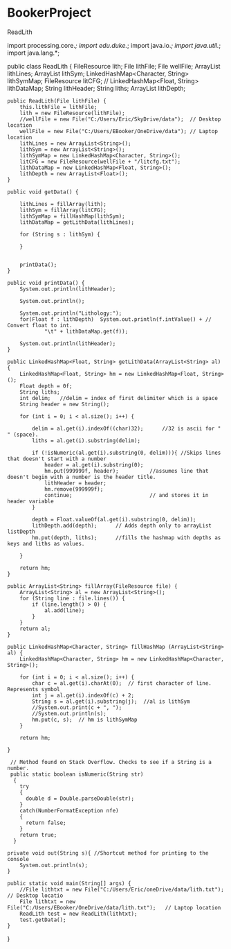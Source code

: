# BookerProject
ReadLith

import processing.core.*;
import edu.duke.*;
import java.io.*;
import java.util.*;
import java.lang.*;

public class ReadLith {
	FileResource lith;
	File lithFile; 
	File wellFile;
	ArrayList<String> lithLines;
	ArrayList<String> lithSym;
	LinkedHashMap<Character, String> lithSymMap;
	FileResource litCFG; // 
	LinkedHashMap<Float, String> lithDataMap;
	String lithHeader;
	String liths;
	ArrayList<Float> lithDepth;
	
	public ReadLith(File lithFile) {
		this.lithFile = lithFile;
		lith = new FileResource(lithFile);
		//wellFile = new File("C:/Users/Eric/SkyDrive/data");  // Desktop location
		wellFile = new File("C:/Users/EBooker/OneDrive/data"); // Laptop location
		lithLines = new ArrayList<String>();
		lithSym = new ArrayList<String>();
		lithSymMap = new LinkedHashMap<Character, String>();
		litCFG = new FileResource(wellFile + "/litcfg.txt"); 
		lithDataMap = new LinkedHashMap<Float, String>();
		lithDepth = new ArrayList<Float>();
	}

	public void getData() {
		
		lithLines = fillArray(lith);
		lithSym = fillArray(litCFG);
		lithSymMap = fillHashMap(lithSym);
		lithDataMap = getLithData(lithLines);
		
		for (String s : lithSym) {
			
		}
		
		
		printData();
	}
	
	public void printData() {
		System.out.println(lithHeader);
				
		System.out.println();
		
		System.out.println("Lithology:");
		for(Float f : lithDepth)  System.out.println(f.intValue() + // Convert float to int.
				"\t" + lithDataMap.get(f));  
			
		System.out.println(lithHeader);
	}
		
	public LinkedHashMap<Float, String> getLithData(ArrayList<String> al) {  
		LinkedHashMap<Float, String> hm = new LinkedHashMap<Float, String>();
		Float depth = 0f;
		String liths;
		int delim;   //delim = index of first delimiter which is a space
		String header = new String();
				
		for (int i = 0; i < al.size(); i++) {
			
			delim = al.get(i).indexOf((char)32);      //32 is ascii for " " (space).
			liths = al.get(i).substring(delim);
			
			if (!isNumeric(al.get(i).substring(0, delim))){ //Skips lines that doesn't start with a number
				header = al.get(i).substring(0);  
				hm.put(999999f, header);          //assumes line that doesn't begin with a number is the header title.
				lithHeader = header;
				hm.remove(999999f);
				continue;                         // and stores it in header variable 
			}
			
			depth = Float.valueOf(al.get(i).substring(0, delim));
			lithDepth.add(depth);      // Adds depth only to arrayList listDepth
			hm.put(depth, liths);      //fills the hashmap with depths as keys and liths as values.
			
		}
		
		return hm;
	}
	
	public ArrayList<String> fillArray(FileResource file) {
		ArrayList<String> al = new ArrayList<String>();
		for (String line : file.lines()) {
			if (line.length() > 0) {
				al.add(line);
			}
		}
		return al;
	}
	
	public LinkedHashMap<Character, String> fillHashMap (ArrayList<String> al) {
		LinkedHashMap<Character, String> hm = new LinkedHashMap<Character, String>();
		
		for (int i = 0; i < al.size(); i++) {
			char c = al.get(i).charAt(0);  // first character of line. Represents symbol
			int j = al.get(i).indexOf(c) + 2;
			String s = al.get(i).substring(j);  //al is lithSym
			//System.out.print(c + ", ");
			//System.out.println(s);
			hm.put(c, s);  // hm is lithSymMap
		}
		
		return hm;
		
	}
	
	 // Method found on Stack Overflow. Checks to see if a String is a number.
	 public static boolean isNumeric(String str)  
	  {
	    try
	    {
	      double d = Double.parseDouble(str);
	    }
	    catch(NumberFormatException nfe)
	    {
	      return false;
	    }
	    return true;
	  }
	 	
	private void out(String s){ //Shortcut method for printing to the console
		System.out.println(s);		
	}
	
	public static void main(String[] args) {
		//File lithtxt = new File("C:/Users/Eric/oneDrive/data/lith.txt");    // Desktop locatio
		File lithtxt = new File("C:/Users/EBooker/OneDrive/data/lith.txt");   // Laptop location
		ReadLith test = new ReadLith(lithtxt);
		test.getData();
	}

}
